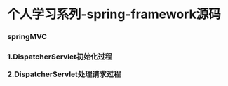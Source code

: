 <h1>个人学习系列-spring-framework源码</h1>

<h3>springMVC<h3/>
<p>1.DispatcherServlet初始化过程<p>
<p>2.DispatcherServlet处理请求过程</p>
 
